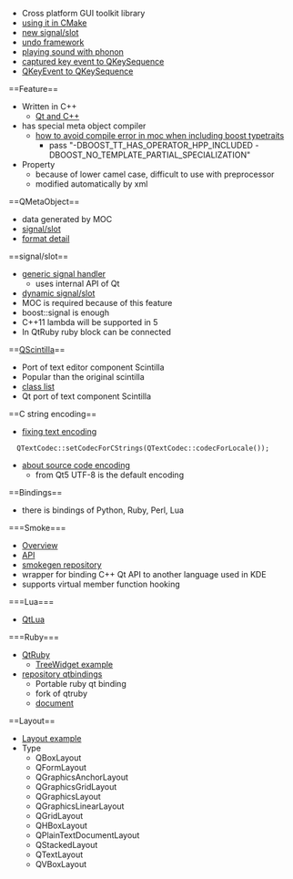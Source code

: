* Cross platform GUI toolkit library
* [using it in CMake](http://opamp.hatenablog.jp/entry/20110423/1303546798)
* [new signal/slot](http://qt-project.org/wiki/New_Signal_Slot_Syntax)
* [undo framework](http://harmattan-dev.nokia.com/docs/library/html/qt4/tools-undoframework.html)
* [playing sound with phonon](http://stackoverflow.com/questions/4473608/how-to-play-sound-with-qt)
* [captured key event to QKeySequence](http://stackoverflow.com/questions/6647970/how-can-i-capture-qkeysequence-from-qkeyevent-depending-on-current-keyboard-layo)
* [QKeyEvent to QKeySequence](http://mvclogic.com/qt/capture-qkeysequence-from-qkeyevent/)

==Feature==
* Written in C++
  * [Qt and C++](http://mglab.blogspot.jp/2009/12/qtc.html)
* has special meta object compiler
  * [how to avoid compile error in moc when including boost typetraits](http://stackoverflow.com/questions/15455178/qt4-cgal-parse-error-at-boost-join)
    * pass "-DBOOST_TT_HAS_OPERATOR_HPP_INCLUDED -DBOOST_NO_TEMPLATE_PARTIAL_SPECIALIZATION"
* Property
  * because of lower camel case, difficult to use with preprocessor
  * modified automatically by xml

==QMetaObject==
* data generated by MOC
* [signal/slot](http://woboq.com/blog/how-qt-signals-slots-work.html)
* [format detail](http://dev.libqxt.org/libqxt/wiki/Meta%20Object%20Format)

==signal/slot==
* [generic signal handler](http://stackoverflow.com/questions/10805174/qobject-generic-signal-handler)
  * uses internal API of Qt
* [dynamic signal/slot](http://doc.qt.digia.com/qq/qq16-dynamicqobject.html)
* MOC is required because of this feature
* boost::signal is enough
* C++11 lambda will be supported in 5
* In QtRuby ruby block can be connected

==[QScintilla](http://www.riverbankcomputing.com/software/qscintilla/intro)==
* Port of text editor component Scintilla
* Popular than the original scintilla
* [class list](http://pyqt.sourceforge.net/Docs/QScintilla2/annotated.html)
* Qt port of text component Scintilla

==C string encoding==
* [fixing text encoding](http://maedakakaka.blogspot.jp/2011/04/qt.html)
```
  QTextCodec::setCodecForCStrings(QTextCodec::codecForLocale());

```
* [about source code encoding](http://www.macieira.org/blog/2012/05/source-code-must-be-utf-8-and-qstring-wants-it/)
  * from Qt5 UTF-8 is the default encoding

==Bindings==
* there is bindings of Python, Ruby, Perl, Lua

===Smoke===
* [Overview](http://techbase.kde.org/Development/Languages/Smoke)
* [API](http://techbase.kde.org/Development/Languages/Smoke/API_Documentation)
* [smokegen repository](http://quickgit.kde.org/?p=smokegen.git&a=tree)
* wrapper for binding C++ Qt API to another language used in KDE
* supports virtual member function hooking

===Lua===
* [QtLua](http://www.nongnu.org/libqtlua/)

===Ruby===
* [QtRuby](http://techbase.kde.org/Development/Languages/Ruby)
  * [TreeWidget example](http://usefulfor.com/ruby/2007/06/02/ruby-qttreewidget-example/)
* [repository qtbindings](https://github.com/ryanmelt/qtbindings)
  * Portable ruby qt binding
  * fork of qtruby
  * [document](http://rubydoc.info/gems/qtbindings/frames)

==Layout==
* [Layout example](http://vivi.dyndns.org/vivi/docs/Qt/layout.html)
* Type
  * QBoxLayout
  * QFormLayout
  * QGraphicsAnchorLayout
  * QGraphicsGridLayout
  * QGraphicsLayout
  * QGraphicsLinearLayout
  * QGridLayout
  * QHBoxLayout
  * QPlainTextDocumentLayout
  * QStackedLayout
  * QTextLayout
  * QVBoxLayout